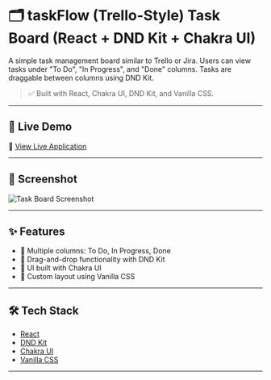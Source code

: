 # 🗂️ taskFlow (Trello-Style) Task Board (React + DND Kit + Chakra UI)

A simple task management board similar to Trello or Jira. Users can view tasks under "To Do", "In Progress", and "Done" columns. Tasks are draggable between columns using DND Kit.

> ✅ Built with React, Chakra UI, DND Kit, and Vanilla CSS.

---

## 🚀 Live Demo

🔗 [View Live Application](https://practice-dnd-with-chakra.vercel.app)

---

## 📸 Screenshot

![Task Board Screenshot](https://i.postimg.cc/Y2ygH3fv/Screenshot-2025-05-25-085400.png)

---

## ✨ Features

- 🧱 Multiple columns: To Do, In Progress, Done  
- 🔄 Drag-and-drop functionality with DND Kit  
- 💅 UI built with Chakra UI  
- 🎨 Custom layout using Vanilla CSS

---

## 🛠️ Tech Stack

- [React](https://reactjs.org/)
- [DND Kit](https://dndkit.com/)
- [Chakra UI](https://chakra-ui.com/)
- [Vanilla CSS](https://developer.mozilla.org/en-US/docs/Web/CSS)

---
